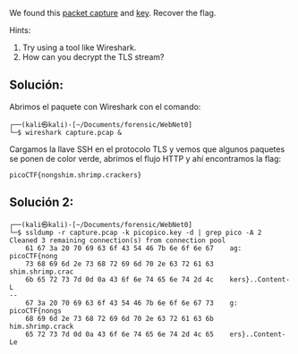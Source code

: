 We found this [packet capture](https://jupiter.challenges.picoctf.org/static/0c84d3636dd088d9fe4efd5d0d869a06/capture.pcap) and [key](https://jupiter.challenges.picoctf.org/static/0c84d3636dd088d9fe4efd5d0d869a06/picopico.key). Recover the flag.

Hints:
1. Try using a tool like Wireshark.
2. How can you decrypt the TLS stream?

## Solución:
Abrimos el paquete con Wireshark con el comando:
```
┌──(kali㉿kali)-[~/Documents/forensic/WebNet0]
└─$ wireshark capture.pcap & 
```
Cargamos la llave SSH en el protocolo TLS y vemos que algunos paquetes se ponen de color verde, abrimos el flujo HTTP y ahí encontramos la flag:

```
picoCTF{nongshim.shrimp.crackers}
```

## Solución 2:
```
┌──(kali㉿kali)-[~/Documents/forensic/WebNet0]
└─$ ssldump -r capture.pcap -k picopico.key -d | grep pico -A 2
Cleaned 3 remaining connection(s) from connection pool
    61 67 3a 20 70 69 63 6f 43 54 46 7b 6e 6f 6e 67    ag: picoCTF{nong
    73 68 69 6d 2e 73 68 72 69 6d 70 2e 63 72 61 63    shim.shrimp.crac
    6b 65 72 73 7d 0d 0a 43 6f 6e 74 65 6e 74 2d 4c    kers}..Content-L
--
    67 3a 20 70 69 63 6f 43 54 46 7b 6e 6f 6e 67 73    g: picoCTF{nongs
    68 69 6d 2e 73 68 72 69 6d 70 2e 63 72 61 63 6b    him.shrimp.crack
    65 72 73 7d 0d 0a 43 6f 6e 74 65 6e 74 2d 4c 65    ers}..Content-Le

```